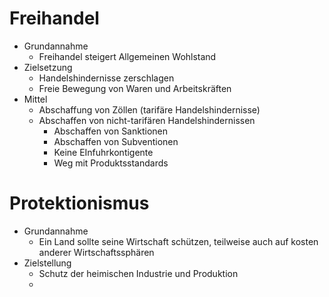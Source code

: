 # Freihandel
+ Grundannahme
	+ Freihandel steigert Allgemeinen Wohlstand
+ Zielsetzung
	+ Handelshindernisse zerschlagen
	+ Freie Bewegung von Waren und Arbeitskräften
+ Mittel
	+ Abschaffung von Zöllen (tarifäre Handelshindernisse)
	+ Abschaffen von nicht-tarifären Handelshindernissen
		+ Abschaffen von Sanktionen
		+ Abschaffen von Subventionen
		+ Keine EInfuhrkontigente
		+ Weg mit Produktsstandards
# Protektionismus
+ Grundannahme
	+ Ein Land sollte seine Wirtschaft schützen, teilweise auch auf kosten anderer Wirtschaftssphären
+ Zielstellung
	+ Schutz der heimischen Industrie und Produktion
	+ 